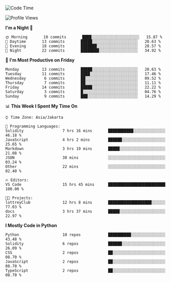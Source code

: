 <!--START_SECTION:waka-->
![Code Time](http://img.shields.io/badge/Code%20Time-1%2C372%20hrs%2037%20mins-blue)

![Profile Views](http://img.shields.io/badge/Profile%20Views-6-blue)

**I'm a Night 🦉** 

```text
🌞 Morning       10 commits       ████░░░░░░░░░░░░░░░░░░░░░   15.87 % 
🌆 Daytime       13 commits       █████░░░░░░░░░░░░░░░░░░░░   20.63 % 
🌃 Evening       18 commits       ███████░░░░░░░░░░░░░░░░░░   28.57 % 
🌙 Night         22 commits       ████████░░░░░░░░░░░░░░░░░   34.92 % 

```
📅 **I'm Most Productive on Friday** 

```text
Monday          13 commits       █████░░░░░░░░░░░░░░░░░░░░   20.63 % 
Tuesday         11 commits       ████░░░░░░░░░░░░░░░░░░░░░   17.46 % 
Wednesday        6 commits       ██░░░░░░░░░░░░░░░░░░░░░░░   09.52 % 
Thursday         7 commits       ██░░░░░░░░░░░░░░░░░░░░░░░   11.11 % 
Friday          14 commits       █████░░░░░░░░░░░░░░░░░░░░   22.22 % 
Saturday         3 commits       █░░░░░░░░░░░░░░░░░░░░░░░░   04.76 % 
Sunday           9 commits       ███░░░░░░░░░░░░░░░░░░░░░░   14.29 % 

```


📊 **This Week I Spent My Time On** 

```text
⌚︎ Time Zone: Asia/Jakarta

💬 Programming Languages: 
Solidity                 7 hrs 16 mins       ███████████░░░░░░░░░░░░░░   46.18 % 
JavaScript               4 hrs 2 mins        ██████░░░░░░░░░░░░░░░░░░░   25.65 % 
Markdown                 3 hrs 19 mins       █████░░░░░░░░░░░░░░░░░░░░   21.08 % 
JSON                     30 mins             ░░░░░░░░░░░░░░░░░░░░░░░░░   03.24 % 
Other                    22 mins             ░░░░░░░░░░░░░░░░░░░░░░░░░   02.40 % 

🔥 Editors: 
VS Code                  15 hrs 45 mins      █████████████████████████   100.00 % 

🐱‍💻 Projects: 
lottreyClub              12 hrs 8 mins       ███████████████████░░░░░░   77.03 % 
docs                     3 hrs 37 mins       █████░░░░░░░░░░░░░░░░░░░░   22.97 % 

```

**I Mostly Code in Python** 

```text
Python                   10 repos            ██████████░░░░░░░░░░░░░░░   43.48 % 
Solidity                 6 repos             ██████░░░░░░░░░░░░░░░░░░░   26.09 % 
CSS                      2 repos             ██░░░░░░░░░░░░░░░░░░░░░░░   08.70 % 
JavaScript               2 repos             ██░░░░░░░░░░░░░░░░░░░░░░░   08.70 % 
TypeScript               2 repos             ██░░░░░░░░░░░░░░░░░░░░░░░   08.70 % 

```



<!--END_SECTION:waka-->
